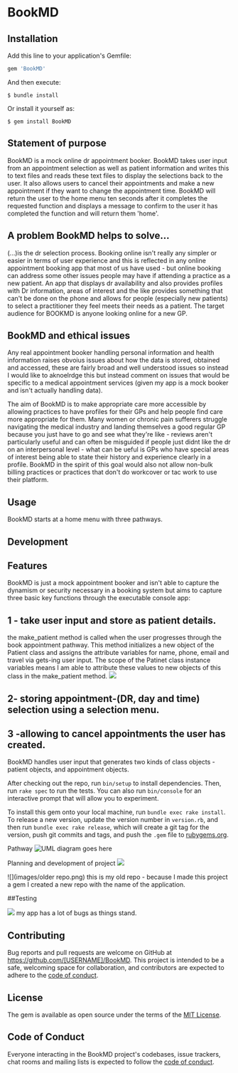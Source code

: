# BookMD

## Installation

Add this line to your application's Gemfile:

```ruby
gem 'BookMD'
```

And then execute:

    $ bundle install

Or install it yourself as:

    $ gem install BookMD
    
## Statement of purpose    
BookMD is a mock online dr appointment booker. BookMD takes user input from an appointment selection as well as patient information and writes this to text files and reads these text files to display the selections back to the user. It also allows users to cancel their appointments and make a new appointment if they want to change the appointment time. BookMD will return the user to the home menu ten seconds after it completes the requested function and displays a message to confirm to the user it has completed the function and will return them 'home'.

## A problem BookMD helps to solve...
(...)is the dr selection process. Booking online isn't really any simpler or easier in terms of user experience and this is reflected in any online appointment booking app that most of us have used - but online booking can address some other issues people may have if attending a practice as a new patient. An app that displays dr availability and also provides profiles with Dr information, areas of interest and the like provides something that can't be done on the phone and allows for people (especially new patients) to select a practitioner they feel meets their needs as a patient. The target audience for BOOKMD is anyone looking online for a new GP.

## BookMD and ethical issues
Any real appointment booker handling personal information and health information raises obvoius issues about how the data is stored, obtained and accessed, these are fairly broad and well understood issues so instead I would like to aknoelrdge this but instead comment on issues that would be specific to a medical appointment services (given my app is a mock booker and isn't actually handling data). 

The aim of BookMD is to make appropriate care more accessible by allowing practices to have profiles for their GPs and help people find care more appropriate for them. Many women or chronic pain sufferers struggle navigating the medical industry and landing themselves a good regular GP because you just have to go and see what they're like - reviews aren't particularly useful and can often be misguided if people just didnt like the dr on an interpersonal level - what can be ueful is GPs who have special areas of interest being able to state their history and experience clearly in a profile. BookMD in the spirit of this goal would also not allow non-bulk billing practices or practices that don't do workcover or tac work to use their platform.





## Usage

BookMD starts at a home menu with three pathways.

## Development

## Features

BookMD is just a mock appointment booker and isn't able to capture the dynamism or security necessary in a booking system but aims to capture three basic key functions through the executable console app:

## 1 - take user input and store as patient details.
the make_patient method is called when the user progresses through the book appointment pathway. This method initializes a new object of the Patient class and assigns the attribute variables for name, phone, email and travel via gets-ing user input. 
The scope of the Patinet class instance variables means I am able to attribute these values to new objects of this class in the make_patient method. 
![](images/patientcreation.png)

## 2- storing appointment-(DR, day and time) selection using a selection menu. 

## 3 -allowing to cancel appointments the user has created.
 BookMD handles user input that generates two kinds of class objects - patient objects, and appointment objects.

After checking out the repo, run `bin/setup` to install dependencies. Then, run `rake spec` to run the tests. You can also run `bin/console` for an interactive prompt that will allow you to experiment.

To install this gem onto your local machine, run `bundle exec rake install`. To release a new version, update the version number in `version.rb`, and then run `bundle exec rake release`, which will create a git tag for the version, push git commits and tags, and push the `.gem` file to [rubygems.org](https://rubygems.org).

Pathway
![UML diagram goes here](images/UMLflowdiagram.png)

Planning and development of project
![](images/Trelloboard.png)


![](images/older repo.png) this is my old repo - because I made this project a gem I created a new repo with the name of the application. 

##Testing

![](images/invalidinputissue.png) my app has a lot of bugs as things stand. 

## Contributing

Bug reports and pull requests are welcome on GitHub at https://github.com/[USERNAME]/BookMD. This project is intended to be a safe, welcoming space for collaboration, and contributors are expected to adhere to the [code of conduct](https://github.com/[USERNAME]/BookMD/blob/master/CODE_OF_CONDUCT.md).


## License

The gem is available as open source under the terms of the [MIT License](https://opensource.org/licenses/MIT).

## Code of Conduct

Everyone interacting in the BookMD project's codebases, issue trackers, chat rooms and mailing lists is expected to follow the [code of conduct](https://github.com/[USERNAME]/BookMD/blob/master/CODE_OF_CONDUCT.md).

